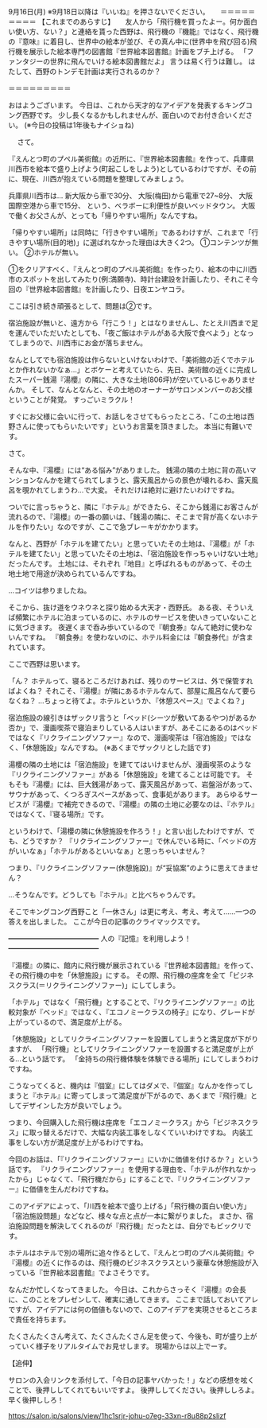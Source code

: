 9月16日(月) ※9月18日以降は『いいね』を押さないでください。
　
＝＝＝＝＝＝＝＝＝
【これまでのあらすじ】
　
友人から「飛行機を買ったよー。何か面白い使い方、ない？」と連絡を貰った西野は、飛行機の『機能』ではなく、飛行機の『意味』に着目し、世界中の絵本が並び、その真ん中に(世界中を飛び回る)飛行機を展示した絵本専門の図書館『世界絵本図書館』計画をブチ上げる。
「ファンタジーの世界に飛んでいける絵本図書館だよ」
言うは易く行うは難し。
はたして、西野のトンデモ計画は実行されるのか？

＝＝＝＝＝＝＝＝＝

おはようございます。
今日は、これから天才的なアイデアを発表するキングコング西野です。
少し長くなるかもしれませんが、面白いのでお付き合いください。
(※今日の投稿は1年後もナイショね)

　
さて。

『えんとつ町のプペル美術館』の近所に、『世界絵本図書館』を作って、兵庫県川西市を絵本で盛り上げよう(町起こしをしよう)としているわけですが、その前に、現在、川西が抱えている問題を整理してみましょう。

兵庫県川西市は…
新大阪から車で30分、
大阪(梅田)から電車で27~8分、
大阪国際空港から車で15分、
という、ベラボーに利便性が良いベッドタウン。
大阪で働くお父さんが、とっても「帰りやすい場所」なんですね。

「帰りやすい場所」は同時に「行きやすい場所」であるわけすが、これまで「行きやすい場所(目的地)」に選ばれなかった理由は大きく2つ。
①コンテンツが無い。
②ホテルが無い。

①をクリアすべく、『えんとつ町のプペル美術館』を作ったり、絵本の中に川西市のスポットを出してみたり(例:満願寺)、時計台建設を計画したり、それこそ今回の『世界絵本図書館』を計画したり、日夜エンヤコラ。

ここは引き続き頑張るとして、問題は②です。

宿泊施設が無いと、遠方から「行こう！」とはなりませんし、たとえ川西まで足を運んでいただいたとしても、「夜ご飯はホテルがある大阪で食べよう」となってしまうので、川西市にお金が落ちません。

なんとしてでも宿泊施設は作らないといけないわけで、「美術館の近くでホテルとか作れないかなぁ…」とボケーと考えていたら、先日、美術館の近くに完成したスーパー銭湯『湯櫻』の隣に、大きな土地(806坪)が空いているじゃありませんか。
そして、なんとなんと、その土地のオーナーがサロンメンバーのお父様ということが発覚。
すっごいミラクル！

すぐにお父様に会いに行って、お話しをさせてもらったところ、「この土地は西野さんに使ってもらいたいです」というお言葉を頂きました。
本当に有難いです。

さて。

そんな中、『湯櫻』には“ある悩み”がありました。
銭湯の隣の土地に背の高いマンションなんかを建てられてしまうと、露天風呂からの景色が壊れるわ、露天風呂を覗かれてしまうわ…で大変。
それだけは絶対に避けたいわけですね。

ついでに言っちゃうと、隣に『ホテル』ができたら、そこから銭湯にお客さんが流れるので、『湯櫻』の一番の願いは、「銭湯の隣に、そこまで背が高くないホテルを作りたい」なのですが、ここで急ブレーキがかかります。

なんと、西野が「ホテルを建てたい」と思っていたその土地は、『湯櫻』が「ホテルを建てたい」と思っていたその土地は、「宿泊施設を作っちゃいけない土地」だったんです。
土地には、それぞれ『地目』と呼ばれるものがあって、その土地土地で用途が決められているんですね。

…コイツは参りましたね。

そこから、抜け道をウネウネと探り始める大天才・西野氏。
ある夜、そういえば頻繁にホテルに泊まっているのに、ホテルのサービスを使いきっていないことに気づきます。
夜遅くまで呑み歩いているので『朝食券』なんて絶対に使わないんですね。
『朝食券』を使わないのに、ホテル料金には『朝食券代』が含まれています。

ここで西野は思います。

「ん？ ホテルって、寝るところだけあれば、残りのサービスは、外で保管すればよくね？ それこそ、『湯櫻』が隣にあるホテルなんて、部屋に風呂なんて要らなくね？ …ちょっと待てよ。ホテルというか、『休憩スペース』でよくね？」

宿泊施設の線引きはザックリ言うと「ベッド(シーツが敷いてあるやつ)があるか否か」で、漫画喫茶で寝泊まりしている人はいますが、あそこにあるのはベッドではなく『リクライニングソファー』なので、漫画喫茶は「宿泊施設」ではなく、「休憩施設」なんですね。
(※あくまでザックリとした話です)

湯櫻の隣の土地には「宿泊施設」を建ててはいけませんが、漫画喫茶のような『リクライニングソファー』がある「休憩施設」を建てることは可能です。
そもそも『湯櫻』には、巨大銭湯があって、露天風呂があって、岩盤浴があって、サウナがあって、くつろぎスペースがあって、食事処があります。
あらゆるサービスが『湯櫻』で補完できるので、『湯櫻』の隣の土地に必要なのは、『ホテル』ではなくて、『寝る場所』です。

というわけで、「湯櫻の隣に休憩施設を作ろう！」と言い出したわけですが、でも、どうですか？
『リクライニングソファー』で休んでいる時に、「ベッドの方がいいなぁ」「ホテルがあるといいなぁ」と思っちゃいません？

つまり、『リクライニングソファー(休憩施設)』が“妥協案”のように思えてきません？

…そうなんです。どうしても『ホテル』と比べちゃうんです。

そこでキングコング西野こと「一休さん」は更に考え、考え、考えて……一つの答えを出しました。
ここが今日の記事のクライマックスです。

━━━━━━━━━━━━━
人の『記憶』を利用しよう！
━━━━━━━━━━━━━

『湯櫻』の隣に、館内に飛行機が展示されている『世界絵本図書館』を作って、その飛行機の中を「休憩施設」にする。
その際、飛行機の座席を全て「ビジネスクラス(＝リクライニングソファー)」にしてしまう。

「ホテル」ではなく「飛行機」とすることで、『リクライニングソファー』の比較対象が『ベッド』ではなく、『エコノミークラスの椅子』になり、グレードが上がっているので、満足度が上がる。

「休憩施設」としてリクライニングソファーを設置してしまうと満足度が下がりますが、
「飛行機」としてリクライニングソファーを設置すると満足度が上がる…という話です。
「金持ちの飛行機体験を体験できる場所」にしてしまうわけですね。

こうなってくると、機内は『個室』にしてはダメで、『個室』なんかを作ってしまうと『ホテル』に寄ってしまって満足度が下がるので、あくまで『飛行機』としてデザインした方が良いでしょう。

つまり、今回購入した飛行機は座席を「エコノミークラス」から「ビジネスクラス」に取っ替えるだけで、大幅な内装工事をしなくていいわけですね。
内装工事をしない方が満足度が上がるわけですね。

今回のお話は、「『リクライニングソファー』にいかに価値を付けるか？」という話です。
『リクライニングソファー』を使用する理由を、「ホテルが作れなかったから」じゃなくて、「飛行機だから」にすることで、『リクライニングソファー』に価値を生んだわけですね。

このアイデアによって、「川西を絵本で盛り上げる」「飛行機の面白い使い方」「宿泊施設問題」などなど、様々な点と点が一本に繋がりました。
まさか、宿泊施設問題を解決してくれるのが『飛行機』だったとは、自分でもビックリです。

ホテルはホテルで別の場所に追々作るとして、『えんとつ町のプペル美術館』や『湯櫻』の近くに作るのは、飛行機のビジネスクラスという豪華な休憩施設が入っている『世界絵本図書館』でよさそうです。

なんだか忙しくなってきました。
今日は、これからさっそく『湯櫻』の会長に、このことをプレゼンして、確実に通してきます。
ここまで話しておいてアレですが、アイデアには何の価値もないので、このアイデアを実現させるところまで責任を持ちます。

たくさんたくさん考えて、たくさんたくさん足を使って、今後も、町が盛り上がっていく様子をリアルタイムでお見せします。
現場からは以上でーす。

【追伸】

サロンの入会リンクを添付して、「今日の記事ヤバかった！」などの感想を呟くことで、後押ししてくれてもいいですよ。
後押ししてください。後押ししろよ。
早く後押ししろ！

https://salon.jp/salons/view/1hc1srjr-johu-o7eg-33xn-r8u88p2slizf

